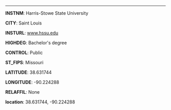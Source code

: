 
---
**INSTNM**: Harris-Stowe State University

**CITY**: Saint Louis

**INSTURL**: www.hssu.edu

**HIGHDEG**: Bachelor's degree

**CONTROL**: Public

**ST_FIPS**: Missouri

**LATITUDE**: 38.631744

**LONGITUDE**: -90.224288

**RELAFFIL**: None

**location**: 38.631744, -90.224288